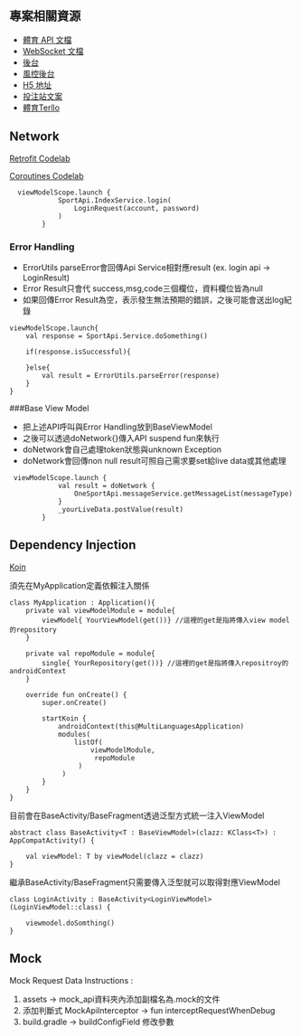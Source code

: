 ## 專案相關資源
- [體育 API 文檔](https://sportsapidoc.cxsport.net/apidoc/%E4%BD%93%E8%82%B2%E6%8E%A5%E5%8F%A3%E6%96%87%E6%A1%A3/)
- [WebSocket 文檔](https://sportsapidoc.cxsport.net/apidoc/websocket%E6%8E%A5%E5%8F%A3/)
- [後台](https://sportsadmin.cxsport.net/pc.html#/dashboard)
- [風控後台](https://sportsmts.cxsport.net/#/dashboard)
- [H5 地址](https://sports.cxsport.net/mobile/)
- [投注站文案](https://2acsso.axshare.com/#id=7rrhqs&p=%E7%89%88%E6%9C%AC%E8%AE%B0%E5%BD%95&g=1)
- [體育Terllo](https://trello.com/b/bDJBMbz0/%E9%AB%94%E8%82%B2android)

## Network

[Retrofit Codelab](https://developer.android.com/codelabs/kotlin-android-training-internet-data#0)

[Coroutines Codelab](https://codelabs.developers.google.com/codelabs/kotlin-coroutines/?hl=da#12)

```
  viewModelScope.launch {
            SportApi.IndexService.login(
                LoginRequest(account, password)
            )
        }
```


### Error Handling

- ErrorUtils parseError會回傳Api Service相對應result (ex. login api -> LoginResult)
- Error Result只會代 success,msg,code三個欄位，資料欄位皆為null
- 如果回傳Error Result為空，表示發生無法預期的錯誤，之後可能會送出log紀錄

```
viewModelScope.launch{
    val response = SportApi.Service.doSomething()

    if(response.isSuccessful){

    }else{
        val result = ErrorUtils.parseError(response)
    }
}
```

###Base View Model

- 把上述API呼叫與Error Handling放到BaseViewModel
- 之後可以透過doNetwork{}傳入API suspend fun來執行
- doNetwork會自己處理token狀態與unknown Exception
- doNetwork會回傳non null result可照自己需求要set給live data或其他處理

```
 viewModelScope.launch {
            val result = doNetwork {
                OneSportApi.messageService.getMessageList(messageType)
            }
            _yourLiveData.postValue(result)
        }
```

## Dependency Injection

[Koin](https://insert-koin.io/)

須先在MyApplication定義依賴注入關係

```
class MyApplication : Application(){
    private val viewModelModule = module{
        viewModel{ YourViewModel(get())} //這裡的get是指將傳入view model的repository
    }

    private val repoModule = module{
        single{ YourRepository(get())} //這裡的get是指將傳入repositroy的androidContext
    }

    override fun onCreate() {
        super.onCreate()

        startKoin {
            androidContext(this@MultiLanguagesApplication)
            modules(
                listOf(
                    viewModelModule,
                     repoModule
                 )
             )
        }
    }
}
```

目前會在BaseActivity/BaseFragment透過泛型方式統一注入ViewModel

```
abstract class BaseActivity<T : BaseViewModel>(clazz: KClass<T>) : AppCompatActivity() {

    val viewModel: T by viewModel(clazz = clazz)
}
```

繼承BaseActivity/BaseFragment只需要傳入泛型就可以取得對應ViewModel

```
class LoginActivity : BaseActivity<LoginViewModel>(LoginViewModel::class) {

    viewmodel.doSomthing()
}
```


## Mock

Mock Request Data Instructions :
1. assets -> mock_api資料夾內添加副檔名為.mock的文件
2. 添加判斷式 MockApiInterceptor -> fun interceptRequestWhenDebug
3. build.gradle -> buildConfigField 修改參數
